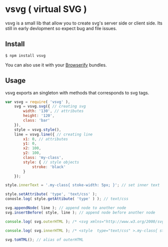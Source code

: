 # vsvg ( virtual SVG )

vsvg is a small lib that allow you to create svg's server side or client side. Its still in early devlopment so expect bug and file issues.

## Install

    $ npm install vsvg

You can also use it with your [Browserify](http://browserify.org) bundles.

## Usage

vsvg exports an singleton with methods that corresponds to svg tags.

```javascript
var vsvg = require( 'vsvg' ),
    svg = vsvg.svg({ // creating svg
        width: '130', // attributes
        height: '120',
        class: 'bar'
    }),
    style = vsvg.style(),
    line = vsvg.line({ // creating line
        x1: 0, // attributes
        y1: 0,
        x2: 100,
        y2: 100,
        class: 'my-class',
        style: { // style objects
            stroke: 'black'
        }
    });

style.innerText = '.my-class{ stoke-width: 5px; }'; // set inner text

style.setAttribute( 'type', 'text/css' );
conosle.log( style.getAttibute( 'type' ) ); // text/css

svg.appendNode( line ); // append node to another node
svg.insertBefore( style, line ); // append node before another node

console.log( svg.outerHTML ); /* <svg xmlns="http://www.w3.org/2000/svg" width="130" height="120" class="bar" ><style  type="text/css" >.my-class{ stoke-width: 5px; }</style><line  x1="0" y1="0" x2="100" y2="100" class="my-class" style="stroke:black;" ></line></svg> */

console.log( svg.innerHTML ); /* <style  type="text/css" >.my-class{ stoke-width: 5px; }</style><line  x1="0" y1="0" x2="100" y2="100" class="my-class" style="stroke:black;" ></line> */

svg.toHTML(); // alias of outerHTML

```

